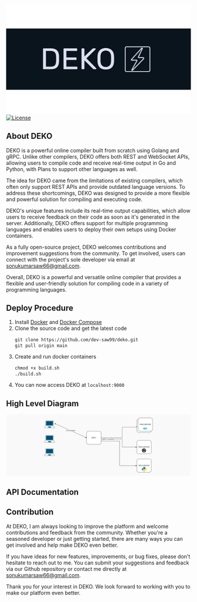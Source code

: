 ![Deko Logo](./deko-logo.png)
[![License](https://img.shields.io/badge/License-GPL%20v3-yellow&?style=for-the-badge)](LICENSE)

## About DEKO

DEKO is a powerful online compiler built from scratch using Golang and gRPC. Unlike other compilers, DEKO offers both REST and WebSocket APIs, allowing users to compile code and receive real-time output in Go and Python, with Plans to support other languages as well.

The idea for DEKO came from the limitations of existing compilers, which often only support REST APIs and provide outdated language versions. To address these shortcomings, DEKO was designed to provide a more flexible and powerful solution for compiling and executing code.

DEKO's unique features include its real-time output capabilities, which allow users to receive feedback on their code as soon as it's generated in the server. Additionally, DEKO offers support for multiple programming languages and enables users to deploy their own setups using Docker containers.

As a fully open-source project, DEKO welcomes contributions and improvement suggestions from the community. To get involved, users can connect with the project's sole developer via email at sonukumarsaw66@gmail.com.

Overall, DEKO is a powerful and versatile online compiler that provides a flexible and user-friendly solution for compiling code in a variety of programming languages.

## Deploy Procedure 

1. Install [Docker](https://docs.docker.com/) and [Docker Compose](https://docs.docker.com/)
2. Clone the source code and get the latest code
    ```git
    git clone https://github.com/dev-saw99/deko.git
    git pull origin main
    ```
3. Create and run docker containers
    ```docker 
    chmod +x build.sh
    ./build.sh
    ```
4. You can now access DEKO at `localhost:9000`

## High Level Diagram

![High Level Diagram](./deko-hld.png)

## API Documentation


## Contribution

At DEKO, I am always looking to improve the platform and welcome contributions and feedback from the community. Whether you're a seasoned developer or just getting started, there are many ways you can get involved and help make DEKO even better.

If you have ideas for new features, improvements, or bug fixes, please don't hesitate to reach out to me. You can submit your suggestions and feedback via our Github repository or contact me directly at sonukumarsaw66@gmail.com.

Thank you for your interest in DEKO. We look forward to working with you to make our platform even better.